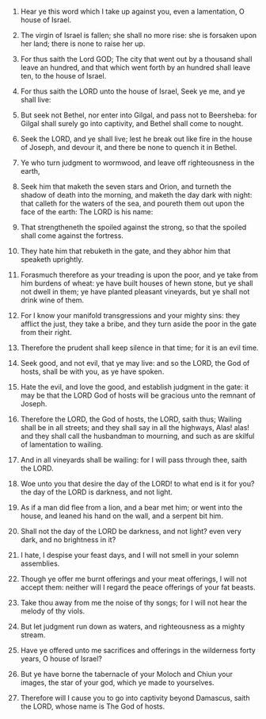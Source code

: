 1. Hear ye this word which I take up against you, even a lamentation,
O house of Israel.

2. The virgin of Israel is fallen; she shall no more rise: she is
forsaken upon her land; there is none to raise her up.

3. For thus saith the Lord GOD; The city that went out by a thousand
shall leave an hundred, and that which went forth by an hundred shall
leave ten, to the house of Israel.

4. For thus saith the LORD unto the house of Israel, Seek ye me, and
ye shall live:

5. But seek not Bethel, nor enter into Gilgal, and
pass not to Beersheba: for Gilgal shall surely go into captivity, and
Bethel shall come to nought.

6. Seek the LORD, and ye shall live; lest he break out like fire in
the house of Joseph, and devour it, and there be none to quench it in
Bethel.

7. Ye who turn judgment to wormwood, and leave off righteousness in
the earth,

8. Seek him that maketh the seven stars and Orion, and
turneth the shadow of death into the morning, and maketh the day dark
with night: that calleth for the waters of the sea, and poureth them
out upon the face of the earth: The LORD is his name:

9. That
strengtheneth the spoiled against the strong, so that the spoiled
shall come against the fortress.

10. They hate him that rebuketh in the gate, and they abhor him that
speaketh uprightly.

11. Forasmuch therefore as your treading is upon the poor, and ye
take from him burdens of wheat: ye have built houses of hewn stone,
but ye shall not dwell in them; ye have planted pleasant vineyards,
but ye shall not drink wine of them.

12. For I know your manifold transgressions and your mighty sins:
they afflict the just, they take a bribe, and they turn aside the poor
in the gate from their right.

13. Therefore the prudent shall keep silence in that time; for it is
an evil time.

14. Seek good, and not evil, that ye may live: and so the LORD, the
God of hosts, shall be with you, as ye have spoken.

15. Hate the evil, and love the good, and establish judgment in the
gate: it may be that the LORD God of hosts will be gracious unto the
remnant of Joseph.

16. Therefore the LORD, the God of hosts, the LORD, saith thus;
Wailing shall be in all streets; and they shall say in all the
highways, Alas! alas! and they shall call the husbandman to mourning,
and such as are skilful of lamentation to wailing.

17. And in all vineyards shall be wailing: for I will pass through
thee, saith the LORD.

18. Woe unto you that desire the day of the LORD! to what end is it
for you? the day of the LORD is darkness, and not light.

19. As if a man did flee from a lion, and a bear met him; or went
into the house, and leaned his hand on the wall, and a serpent bit
him.

20. Shall not the day of the LORD be darkness, and not light? even
very dark, and no brightness in it?

21. I hate, I despise your feast
days, and I will not smell in your solemn assemblies.

22. Though ye offer me burnt offerings and your meat offerings, I
will not accept them: neither will I regard the peace offerings of
your fat beasts.

23. Take thou away from me the noise of thy songs; for I will not
hear the melody of thy viols.

24. But let judgment run down as waters, and righteousness as a
mighty stream.

25. Have ye offered unto me sacrifices and offerings in the
wilderness forty years, O house of Israel?

26. But ye have borne the
tabernacle of your Moloch and Chiun your images, the star of your god,
which ye made to yourselves.

27. Therefore will I cause you to go into captivity beyond Damascus,
saith the LORD, whose name is The God of hosts.